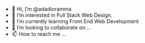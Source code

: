 - 👋 Hi, I’m @adadioramma
- 👀 I’m interested in Full Stack Web Design.
- 🌱 I’m currently learning Front End Web Development
- 💞️ I’m looking to collaborate on ...
- 📫 How to reach me ...

<!---
adadioramma/adadioramma is a ✨ special ✨ repository because its `README.md` (this file) appears on your GitHub profile.
You can click the Preview link to take a look at your changes.
--->
